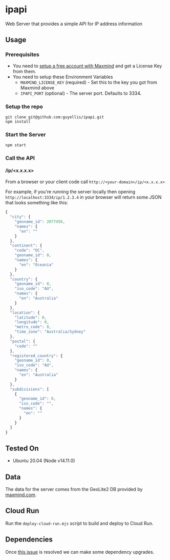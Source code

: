 # ipapi

Web Server that provides a simple API for IP address information

## Usage

### Prerequisites

- You need to [setup a free account with Maxmind](https://dev.maxmind.com/geoip/geoip2/geolite2/) and get a License Key from them.
- You need to setup these Environment Variables
  - `MAXMIND_LICENSE_KEY` (required) - Set this to the key you got from Maxmind above
  - `IPAPI_PORT` (optional) - The server port. Defaults to 3334.

### Setup the repo

```shell
git clone git@github.com:guyellis/ipapi.git
npm install
```

### Start the Server

```shell
npm start
```

### Call the API

#### /ip/<x.x.x.x>

From a browser or your client code call `http://<your-domain>/ip/<x.x.x.x>`

For example, if you're running the server locally then opening `http://localhost:3334/ip/1.2.3.4` in your browser will return some JSON that looks something like this:

```javascript
{
  "city": {
    "geoname_id": 2077456,
    "names": {
      "en": ""
    }
  },
  "continent": {
    "code": "OC",
    "geoname_id": 0,
    "names": {
      "en": "Oceania"
    }
  },
  "country": {
    "geoname_id": 0,
    "iso_code": "AU",
    "names": {
      "en": "Australia"
    }
  },
  "location": {
    "latitude": 0,
    "longitude": 0,
    "metro_code": 0,
    "time_zone": "Australia/Sydney"
  },
  "postal": {
    "code": ""
  },
  "registered_country": {
    "geoname_id": 0,
    "iso_code": "AU",
    "names": {
      "en": "Australia"
    }
  },
  "subdivisions": [
    {
      "geoname_id": 0,
      "iso_code": "",
      "names": {
        "en": ""
      }
    }
  ]
}
```

## Tested On

* Ubuntu 20.04 (Node v14.11.0)

## Data

The data for the server comes from the GeoLite2 DB provided by [maxmind.com](http://www.maxmind.com).

## Cloud Run

Run the `deploy-cloud-run.mjs` script to build and deploy to Cloud Run.

## Dependencies

Once [this issue](https://github.com/maxmind/GeoIP2-node/issues/1587) is resolved we can make some dependency upgrades.
